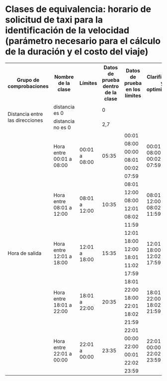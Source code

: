 # Clases de equivalencia: horario de solicitud de taxi para la identificación de la velocidad (parámetro necesario para el cálculo de la duración y el costo del viaje)

<table>
  <tr>
    <th>Grupo de comprobaciones</th>
    <th>Nombre de la clase</th>
    <th>Límites</th>
    <th>Datos de prueba dentro de la clase</th>
    <th>Datos de prueba en los límites</th>
    <th>Clarificación y optimización</th>
  </tr>
  <!-- Distancia 0 -->
  <tr>
    <td rowspan="2">Distancia entre las direcciones</td>
    <td>distancia es 0</td>
    <td></td>
    <td>0</td>
    <td></td>
    <td></td>
  </tr>
  <tr>
    <td>distancia no es 0</td>
    <td></td>
    <td>2,7</td>
    <td></td>
    <td></td>
  </tr>
  <!-- Primera hora -->
  <tr>
    <td rowspan="30">Hora de salida</td>
    <td rowspan="6">Hora entre 00:01 a 08:00</td>
    <td rowspan="6">00:01 a 08:00</td>
    <td rowspan="6">05:35</td>
    <td>00:01</td>
    <td rowspan="6">00:01<br>08:00<br>00:02<br>07:59</td>
  </tr>
  <tr>
    <td>08:00</td>
  </tr>
  <tr>
    <td>00:00</td>
  </tr>
  <tr>
    <td>08:01</td>
  </tr>
  <tr>
    <td>00:02</td>
  </tr>
  <tr>
    <td>07:59</td>
  </tr>
  <!-- Segunda hora -->
  <tr>
    <td rowspan="6">Hora entre 08:01 a 12:00</td>
    <td rowspan="6">08:01 a 12:00</td>
    <td rowspan="6">10:35</td>
    <td>08:01</td>
    <td rowspan="6">08:01<br>12:00<br>08:02<br>11:59</td>
  </tr>
  <tr>
    <td>12:00</td>
  </tr>
  <tr>
    <td>08:00</td>
  </tr>
  <tr>
    <td>12:01</td>
  </tr>
  <tr>
    <td>08:02</td>
  </tr>
  <tr>
    <td>11:59</td>
  </tr>
  <!-- Tercera hora -->
  <tr>
    <td rowspan="6">Hora entre 12:01 a 18:00</td>
    <td rowspan="6">12:01 a 18:00</td>
    <td rowspan="6">15:35</td>
    <td>12:01</td>
    <td rowspan="6">12:01<br>18:00<br>12:02<br>17:59</td>
  </tr>
  <tr>
    <td>18:00</td>
  </tr>
  <tr>
    <td>12:00</td>
  </tr>
  <tr>
    <td>18:01</td>
  </tr>
  <tr>
    <td>11:02</td>
  </tr>
  <tr>
    <td>17:59</td>
  </tr>
  <!-- Cuarta hora -->
  <tr>
    <td rowspan="6">Hora entre 18:01 a 22:00</td>
    <td rowspan="6">18:01 a 22:00</td>
    <td rowspan="6">20:35</td>
    <td>18:01</td>
    <td rowspan="6">18:01<br>22:00<br>18:02<br>21:59</td>
  </tr>
  <tr>
    <td>22:00</td>
  </tr>
  <tr>
    <td>18:00</td>
  </tr>
  <tr>
    <td>22:01</td>
  </tr>
  <tr>
    <td>18:02</td>
  </tr>
  <tr>
    <td>21:59</td>
  </tr>
  <!-- Quinta hora -->
  <tr>
    <td rowspan="6">Hora entre 22:01 a 00:00</td>
    <td rowspan="6">22:01 a 00:00</td>
    <td rowspan="6">23:35</td>
    <td>22:01</td>
    <td rowspan="6">22:01<br>00:00<br>22:02<br>23:59</td>
  </tr>
  <tr>
    <td>00:00</td>
  </tr>
  <tr>
    <td>22:00</td>
  </tr>
  <tr>
    <td>00:01</td>
  </tr>
  <tr>
    <td>22:02</td>
  </tr>
  <tr>
    <td>23:59</td>
  </tr>
